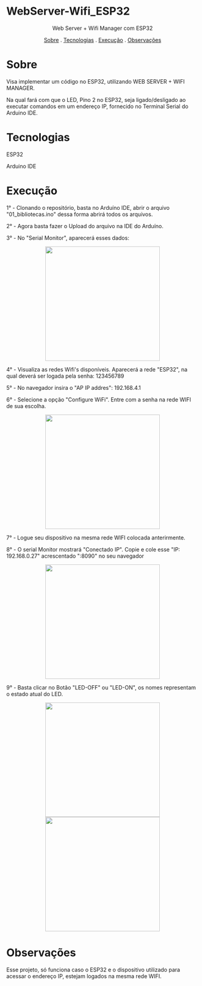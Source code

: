 # WebServer-Wifi_ESP32

<p align="center"> Web Server + Wifi Manager com ESP32 </p>

<p align="center">
 <a href= "#sobre">Sobre</a> .
 <a href= "#tecnologias">Tecnologias</a> .
 <a href= "#execução">Execução</a> .
 <a href= "#observações">Observações</a> 
</p> 

# Sobre
<p> Visa implementar um código no ESP32, utilizando WEB SERVER + WIFI MANAGER.  </p>
<p> Na qual fará com que o LED, Pino 2 no ESP32, seja ligado/desligado ao executar comandos em um endereço IP, fornecido no Terminal Serial do Arduino IDE. </p>

# Tecnologias
<p> ESP32 </p>
<p> Arduino IDE </p>

# Execução
<p>1° - Clonando o repositório, basta no Arduíno IDE, abrir o arquivo "01_bibliotecas.ino" dessa forma abrirá todos os arquivos. </p>


<p>2° - Agora basta fazer o Upload do arquivo na IDE do Arduíno. </p>

<p>3° - No "Serial Monitor", aparecerá esses dados: </p>

<div align="center">
<img src="https://user-images.githubusercontent.com/90197643/172730088-1a1e5a9e-3a28-4112-b978-34239941a696.PNG" width="300px" />
</div> 

<p>4° - Visualiza as redes Wifi's disponíveis. Aparecerá a rede "ESP32", na qual deverá ser logada pela senha: 123456789</p>

<p>5° - No navegador insira o "AP IP addres": 192.168.4.1 </p>

<p>6° - Selecione a opção "Configure WiFi". Entre com a senha na rede WIFI de sua escolha. </p>

<div align="center">
<img src="https://user-images.githubusercontent.com/90197643/172732731-df2451c1-3316-4631-99cb-97493e8365f0.PNG" width="300px" />
</div>         

<p>7° - Logue seu dispositivo na mesma rede WIFI colocada anterirmente. </p>

<p>8° - O serial Monitor mostrará "Conectado IP". Copie e cole esse "IP: 192.168.0.27" acrescentado ":8090" no seu navegador </p>

<div align="center">
<img src="https://user-images.githubusercontent.com/90197643/172732743-132191db-329f-44bc-997d-b54ea58090ee.PNG" width="300px" />
</div> 

<p>9° - Basta clicar no Botão "LED-OFF" ou "LED-ON", os nomes representam o estado atual do LED. </p>

<div align="center">
<img src="https://user-images.githubusercontent.com/90197643/172733233-31d9390f-a196-4a64-a0aa-42392777a0b3.PNG" width="300px" />
</div> 
<div align="center">
<img src="https://user-images.githubusercontent.com/90197643/172733243-b9aa6e9c-a1f6-45da-ac7c-bcb6d8454b54.PNG" width="300px" />
</div> 

# Observações
<p> Esse projeto, só funciona caso o ESP32 e o dispositivo utilizado para acessar o endereço IP, estejam logados na mesma rede WIFI.</p>
